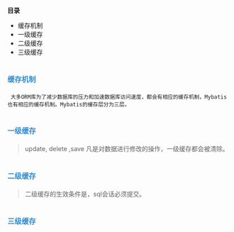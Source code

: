 
**目录**

<!-- MarkdownTOC -->

- 缓存机制
- 一级缓存
- 二级缓存
- 三级缓存

<!-- /MarkdownTOC -->

# <font color="#338DD" size="3" style="font-style:bold">缓存机制</font>
     大多ORM库为了减少数据库的压力和加速数据库访问速度，都会有相应的缓存机制，Mybatis也有相应的缓存机制。Mybatis的缓存层分为三层。


# <font color="#338DD" size="3" style="font-style:bold">一级缓存</font>

> update, delete ,save 凡是对数据进行修改的操作，一级缓存都会被清除。

# <font color="#338DD" size="3" style="font-style:bold">二级缓存</font>

> 二级缓存的生效条件是，sql会话必须提交。



# <font color="#338DD" size="3" style="font-style:bold">三级缓存</font>